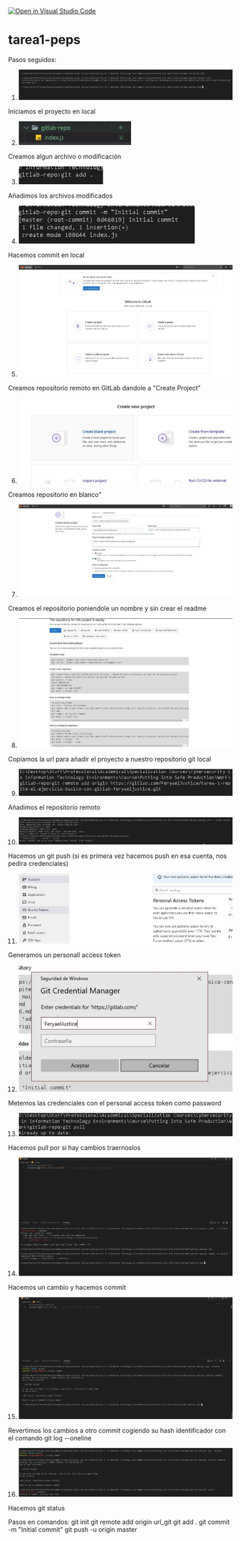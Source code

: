 [![Open in Visual Studio Code](https://classroom.github.com/assets/open-in-vscode-f059dc9a6f8d3a56e377f745f24479a46679e63a5d9fe6f495e02850cd0d8118.svg)](https://classroom.github.com/online_ide?assignment_repo_id=5970106&assignment_repo_type=AssignmentRepo)
# tarea1-peps

Pasos seguidos:

1. ![](steps/paso1.jpg) 

Iniciamos el proyecto en local

2. ![](steps/paso2.jpg) 

Creamos algun archivo o modificación

3. ![](steps/paso3.jpg) 

Añadimos los archivos modificados

4. ![](steps/paso4.jpg) 

Hacemos commit en local

5. ![](steps/paso5.jpg) 

Creamos repositorio remoto en GitLab dandole a "Create Project"

6. ![](steps/paso6.jpg) 

Creamos repositorio en blanco"

7. ![](steps/paso7.jpg) 

Creamos el repositorio poniendole un nombre y sin crear el readme

8. ![](steps/paso8.jpg) 

Copiamos la url para añadir el proyecto a nuestro repositorio git local

9. ![](steps/paso9.jpg) 

Añadimos el repositorio remoto

10. ![](steps/paso10.jpg) 

Hacemos un git push (si es primera vez hacemos push en esa cuenta, nos pedira credenciales)

11. ![](steps/paso11.jpg) 

Generamos un personall access token

12. ![](steps/paso12.jpg) 

Metemos las credenciales con el personal access token como password

13. ![](steps/paso13.jpg) 

Hacemos pull por si hay cambios traernoslos

14. ![](steps/paso14.jpg) 

Hacemos un cambio y hacemos commit

15. ![](steps/paso15.jpg) 

Revertimos los cambios a otro commit cogiendo su hash identificador con el comando git log --oneline

16. ![](steps/paso16.jpg) 

Hacemos git status


Pasos en comandos:
git init
git remote add origin url_git
git add .
git commit -m "Initial commit"
git push -u origin master
